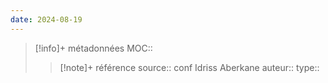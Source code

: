 ```yaml
---
date: 2024-08-19
---
```

> [!info]+ métadonnées
>MOC:: 
>>[!note]+ référence
>>source:: conf Idriss Aberkane 
>>auteur:: 
>>type:: 

